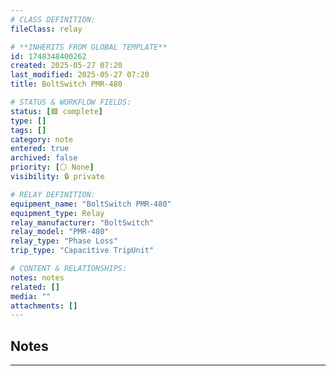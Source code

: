 ```yaml
---
# CLASS DEFINITION:
fileClass: relay

# **INHERITS FROM GLOBAL TEMPLATE**
id: 1748348400262
created: 2025-05-27 07:20
last_modified: 2025-05-27 07:20
title: BoltSwitch PMR-480

# STATUS & WORKFLOW FIELDS:
status: [🟩 complete]
type: []
tags: []
category: note
entered: true
archived: false
priority: [⚪ None]
visibility: 🔒 private

# RELAY DEFINITION:
equipment_name: "BoltSwitch PMR-480"
equipment_type: Relay
relay_manufacturer: "BoltSwitch"
relay_model: "PMR-480"
relay_type: "Phase Loss"
trip_type: "Capacitive TripUnit"

# CONTENT & RELATIONSHIPS:
notes: notes
related: []
media: ""
attachments: []
---
```


## Notes
---


